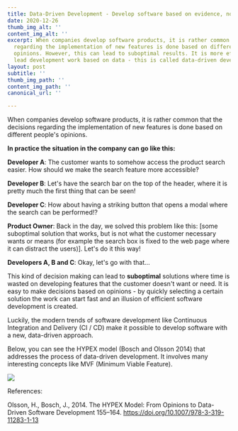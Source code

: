 ```yaml
---
title: Data-Driven Development - Develop software based on evidence, not opinions
date: 2020-12-26
thumb_img_alt: ''
content_img_alt: ''
excerpt: When companies develop software products, it is rather common that the decisions
  regarding the implementation of new features is done based on different people's
  opinions. However, this can lead to suboptimal results. It is more efficient to
  lead development work based on data - this is called data-driven development.
layout: post
subtitle: ''
thumb_img_path: ''
content_img_path: ''
canonical_url: ''

---
```

When companies develop software products, it is rather common that 
the decisions regarding the implementation of new features is done based
 on different people's opinions.

**In practice the situation in the company can go like this:**

**Developer A**: The customer wants to somehow access the product search 
easier. How should we make the search feature more accessible?

**Developer B**: Let's have the search bar on the top of the header, where it is pretty much the first thing that can be seen!

**Developer C**: How about having a striking button that opens a modal where the search can be performed!?

**Product Owner**: Back in the day, we solved this problem like this: 
\[some suboptimal solution that works, but is not what the customer 
necessary wants or means (for example the search box is fixed to the web
 page where it can distract the users)]. Let's do it this way!

**Developers A, B and C**: Okay, let's go with that...

This kind of decision making can lead to **suboptimal** solutions where 
time is wasted on developing features that the customer doesn't want or 
need. It is easy to make decisions based on opinions - by quickly 
selecting a certain solution the work can start fast and an illusion of 
efficient software development is created.

Luckily, the modern trends of software development like Continuous 
Integration and Delivery (CI / CD) make it possible to develop software 
with a new, data-driven approach.

Below, you can see the HYPEX model (Bosch and Olsson 2014) that addresses the process of data-driven development. It involves many interesting concepts like MVF (Minimum Viable Feature).



![](/images/hypex.png)



References:

Olsson, H., Bosch, J., 2014. The HYPEX Model: From Opinions to Data-Driven Software Development 155–164. <https://doi.org/10.1007/978-3-319-11283-1-13>